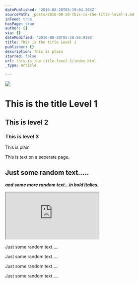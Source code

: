 ```yaml
---
datePublished: '2016-08-20T05:19:04.203Z'
sourcePath: _posts/2016-08-20-this-is-the-title-level-1.md
inFeed: true
hasPage: true
author: []
via: {}
dateModified: '2016-08-20T05:18:50.919Z'
title: This is the title Level 1
publisher: {}
description: This is plain
starred: false
url: this-is-the-title-level-1/index.html
_type: Article

---
```

![](https://the-grid-user-content.s3-us-west-2.amazonaws.com/22fbb5e7-4894-469e-9103-612fde311ec8.jpg)

# This is the title Level 1

## This is level 2

### This is level 3

This is plain

This is text on a seperate page.

## Just some random text.....

_**and some more random text...in bold Italics.**_

<iframe src="https://the-grid.github.io/ed-location/?latitude=20&amp;longitude=-35&amp;zoom=5" style=""></iframe>

Just some random text.....

Just some random text.....

Just some random text.....

Just some random text.....